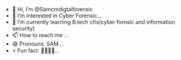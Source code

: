 - 👋 Hi, I’m @Samcmdigtalforensic
- 👀 I’m interested in Cyber Forensic...
- 🌱 I’m currently learning B.tech cfis(cyber fornsic and information security)
- 📫 How to reach me ...
- 😄 Pronouns: SAM...
- ⚡ Fun fact: 🙈🙉🙊🐵...

<!---
Samcmdigtalforensic/Samcmdigtalforensic is a ✨ special ✨ repository because its `README.md` (this file) appears on your GitHub profile.
You can click the Preview link to take a look at your changes.
--->
